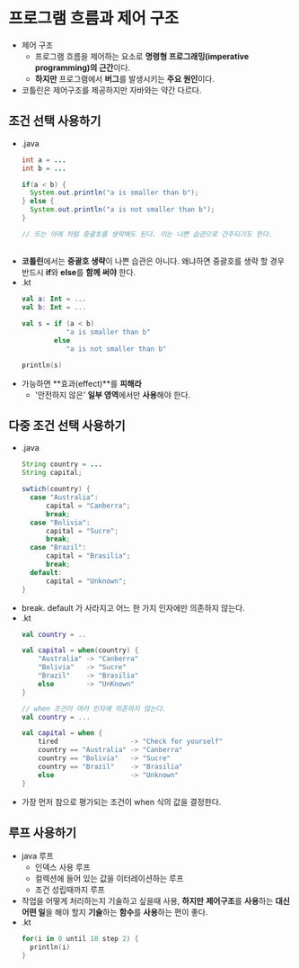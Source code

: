 프로그램  흐름과 제어 구조
===
* 제어 구조
  * 프로그램 흐름을 제어하는 요소로 **명령형 프로그래밍(imperative programming)의 근간**이다.
  * **하지만** 프로그램에서 **버그**를 발생시키는 **주요 원인**이다.
* 코틀린은 제어구조를 제공하지만 자바와는 약간 다르다.

조건 선택 사용하기
---
* .java
  ```java
  int a = ...
  int b = ...
  
  if(a < b) {
    System.out.println("a is smaller than b");
  } else {
    System.out.println("a is not smaller than b");
  }
  
  // 또는 아래 처럼 중괄호를 생략해도 된다. 이는 나쁜 습관으로 간주되기도 한다.
 
* **코틀린**에서는 **중괄호 생략**이 나쁜 습관은 아니다. 왜냐하면 중괄호를 생략 할 경우 반드시 **if**와 **else**를 **함께 써야** 한다.
* .kt
  ```kotlin
  val a: Int = ...
  val b: Int = ...
 
  val s = if (a < b)
             "a is smaller than b"
          else
             "a is not smaller than b"

  println(s)
* 가능하면 **효과(effect)**를 **피해라**
  * '안전하지 않은' **일부 영역**에서만 **사용**해야 한다.
  
다중 조건 선택 사용하기
---
* .java
  ```java
  String country = ...
  String capital;
  
  swtich(country) {
    case "Australia":
        capital = "Canberra";
        break;
    case "Bolivia":
        capital = "Sucre";
        break;
    case "Brazil":
        capital = "Brasilia";
        break;
    default:
        capital = "Unknown";
  }        
* break. default 가 사라지고 어느 한 가지 인자에만 의존하지 않는다.
* .kt
  ```kotlin
  val country = ..  
  
  val capital = when(country) {
      "Australia" -> "Canberra"
      "Bolivia"   -> "Sucre"
      "Brazil"    -> "Brasilia"
      else        -> "UnKnown"
  }
  
  // when 조건이 여러 인자에 의존하지 않는다.
  val country = ...
  
  val capital = when {
      tired                  -> "Check for yourself"
      country == "Australia" -> "Canberra"
      country == "Bolivia"   -> "Sucre"
      country == "Brazil"    -> "Brasilia"
      else                   -> "Unknown"
  }
* 가장 먼저 참으로 평가되는 조건이 when 식의 값을 결정한다.

루프 사용하기
---
* java 루프
  * 인덱스 사용 루프
  * 컬렉션에 들어 있는 값을 이터레이션하는 루프
  * 조건 성립때까지 루프
* 작업을 어떻게 처리하는지 기술하고 싶을때 사용, **하지만** **제어구조**를 **사용**하는 **대신** **어떤 일**을 해야 할지 **기술**하는 **함수**를 **사용**하는 편이 좋다.
* .kt
  ```kotlin
  for(i in 0 until 10 step 2) {
    println(i)
  }
